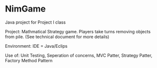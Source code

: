 # NimGame
Java project for Project I class

Project: Mathmatical Strategy game.  Players take turns removing objects from pile. (See technical document for more details) 

Environment: IDE = Java/Eclips

Use of: Unit Testing, Seperation of concerns, MVC Patter, Strategy Patter, Factory Method Pattern

